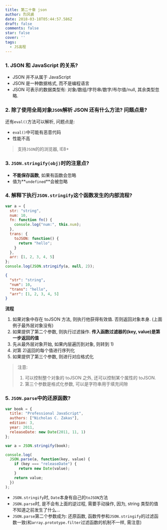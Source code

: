 ```yaml
---
title: 第二十章 json
author: 烈风裘
date: 2018-03-18T05:44:57.586Z
draft: false
comments: false
star: false
cover: ''
tags: 
  - JS高程
---
```


### 1. JSON 和 JavaScript 的关系?

* JSON 并不从属于 JavaScript
* JSON 是一种数据格式, 而不是编程语言
* JSON 可表示的数据类型有: 对象/数组/字符串/数字/布尔值/null, 其余类型忽略.

### 2. 除了使用全局对象`JSON`解析 JSON 还有什么方法? 问题点是?

还有`eval()`方法可以解析, 问题点是:

* `eval()`中可能有恶意代码
* 性能不高

> 支持`JSON`的的浏览器, IE8+

### 3. `JSON.stringify(obj)`时的注意点?

* **不能保存函数**, 如果有函数会忽略
* 值为**`undefined`**会被忽略

### 4. 解释下执行`JSON.stringify`这个函数发生的内部流程?

```js
var a = {
  str: "string",
  num: 10,
  fn: function fn() {
    console.log("num:", this.num);
  },
  trans: {
    toJSON: function() {
      return "hello";
    }
  },
  arr: [1, 2, 3, 4, 5]
};
console.log(JSON.stringify(a, null, 2));
```

```json
{
  "str": "string",
  "num": 10,
  "trans": "hello",
  "arr": [1, 2, 3, 4, 5]
}
```

**流程**

1.  如果对象中存在 toJSON 方法, 则执行他获得有效值. 否则返回对象本身. (上面例子最外层对象没有)
2.  如果提供了第二个参数, 则执行过滤操作. **传入函数过滤器的(key, value)是第一步返回的值**
3.  先从最外层对象开始, 如果内层遍历到对象, 则转到 1)
4.  对第 2)返回的每个值进行序列化
5.  如果提供了第三个参数, 则进行对应格式化

> 注意:
>
> 1.  可以控制整个对象的 toJSON 之外, 还可以控制某个属性的 toJSON.
> 2.  第三个参数是格式化参数, 可以是字符串用于填充间隙

### 5. `JSON.parse`中的还原函数?

```js
var book = {
  title: "Professional JavaScript",
  authors: ["Nicholas C. Zakas"],
  edition: 3,
  year: 2011,
  releaseDate: new Date(2011, 11, 1)
};

var a = JSON.stringify(book);

console.log(
  JSON.parse(a, function(key, value) {
    if (key === "releaseDate") {
      return new Date(value);
    }
    return value;
  })
);
```

* `JSON.stringify`时, `Date`本身有自己的`toJSON`方法
* `JSON.parse`时, 是不会有上面的逆过程, 需要手动操作, 因为, string 类型的值不知道之前发生了什么...
* `JSON.parse`第二个参数成为: 还原函数, 函数传参和`JSON.stringify`的过滤函数一致(和`array.prototype.filter`过滤函数的机制不一样, 需注意)
